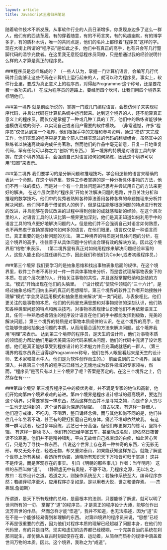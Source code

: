 ```yaml
---
layout: article
title: JavaScript王者归来笔记 
---
```


随着软件技术不断发展，从事软件行业的人员日渐增多。你发现身边多了这么一群人，他们有的西装革履，有的穿着随意，有的不苟言笑，有的风趣幽默，有的博学多才，有的质朴木讷，唯一的共同点是，他们的名片上都印着“程序员”这样的字。现在大街上所谓的“程序员”是如此之多，他们中有真正的高手，也有只会写几行蹩脚代码的滥竽充数者。在这里我无意贬低程序员同僚，只是想通过我的经验说明什么样的人才算是真正的程序员。 

###程序员是怎样炼成的？ 
（一些人认为，掌握一门计算机语言，会编写几行代码并且能够让这些代码在计算机上运行起来的人，就可以称为程序员。事实上，软件行业里，要成为真正意义上的程序员，对得起Programmer这个称号，还是要花费一番功夫的。） 在成为程序员的道路上，要经历四个坎坷，让我们用四个境界来标明他们。 

###第一境界
就是前面所说的，掌握一门或几门编程语言，会模仿例子来实现程序代码，并且让代码在计算机系统中运行起来。达到这个境界的人，还不能算真正意义上的程序员，而仅仅是掌握了一种或几种工具的工匠，他们中的熟练者能够快速模仿现成的例子，以实现自己或者用户需要的软件模块。 （非常遗憾，许多“程序员”仅仅达到第一个境界，他们根据手中的文档和参考资料，通过“模仿”来完成工作，他们实现的程序只是无数个前人已经实现过的代码的翻版组合，虽然其中的熟练者以快速高效率完成任务著称，然而他们的作品中毫无新意，日复一日地重复代码，罕有任何可以称之为“创新”的东西。） 第一境界的特质是对语言工具的掌握，在这个境界的高手，会强调自己对语言如何如何熟练，因此这个境界可以用“知器”来表示。 

###第二境界
我们要学习的是分解问题和推理技巧，学会用逻辑的语言来精确的表达一个命题。在这个境界里，软件工作者掌握的是一种分析具体事物的方法，他们不再一味的模仿，而是对一个有一个具体问题进行思考并尝试用自己的方法来更好的解决。 在这个层次里的“程序员”开始关注解决问题的思路，并且关注分析和推理的数学技巧，他们中的优秀者熟知各种算法善用各种各样的命题推理来分析并解决问题。他们同样善于借鉴前人的例子，但是往往能够根据问题的特点进行有效的改进，并且能够在尝试改进的过程中得到创新的成就感和新的经验。在这个层次里的人，对语言工具的认识比第一境界更加深刻，他们是真正知道如何利用手中的语言工具的特点更好地解决问题的人。但是他们并不会强调自己对语言如何熟悉，也不再热衷于宣扬掌握如何如何多的语言，在他们眼里，语言仅仅是一种语言而已，真正重要的是分析问题的方法。 第二种境界的特质是对具体问题的分析，在这个境界的高手，往往善于从具体问题中分析出合理有效的解决方法。因此这个境界用“格物”来表示。 （第二境界里有真正对如何用程序来解决问题经验丰富的人，这些人能出色地胜任编码工作，因此我们称他们为Coder,或者初级程序员。） 

###第三个境界
我们要学习的是抽象思维和找出事物表象后面的规律。在这个境界里，软件工作者不再针对一件一件具体事物来分析，而是尝试理解事物表象下的本质。在这个层次里的人，开始关注事物的共性，并且逐渐掌握归纳和总结的方法。“模式”开始出现在他们的头脑里。 （“设计模式”使软件领域的“三十六计”，是经过抽象总结而归纳出来的真正的思想精华。第三个境界的软件工作者开始接触并理解“模式”学会灵活运用模式和抽象思维来解决“某一类”问题。与表象相比，他们更关注的是事物的本质，他们的代码里充满思想和对事物规律的深刻认识，他们熟知各种类型问题的特点和解决技巧。对事物本质规律认识使他们不再依赖语言工具，任何一种熟悉或者陌生的程序设计语言在他们的手中都能发挥到极致，完美的解决问题。）第三个境界的特质是对事物本质规律的认识，在这个境界的高手，往往能够快速地抽象出问题的本质，从而用最合适的方法来解决问题。这个境界我用“明理”来表示。 达到第三个境界的程序员，是天生的设计师，他们对事物本质的领悟能力帮助他们用最优美简洁的代码来解决问题，他们的代码中充满了设计思想。他们是真正能够享受到程序设计的艺术魅力并且充满成就感的一群人。（第三境界的程序员真正当得起Programmer称号，他们在外人眼里看起来是天生的设计师、艺术家和技术牛人，他们是为软件创作而生的。） 前面说到的三个境界，层层深入，并且第三个境界的程序员已经当之无愧地成为软件领域的专家领袖，然而，“程序员”是否只有以上三个境界了呢？答案是否定的。在这三个境界之上，仍然存在有---- 

###第四个境界 
第三境界程序员中的极优秀者，并不满足专家的地位和高新，他们开始向第四个境界艰难的前进。第四个境界是程序设计领域的最高境界，要达到这个境界，只需要掌握一样东西，然而这样东西并不是寻常之物，而是许多人穷尽一生也无法得到的，这个世界最为深邃的秘密。 
（自古以来，有这样一群僧人，他们遵守戒律，不吃肉，不喝酒，整日诵经念佛，而与其他和尚不同的是，他们往往几十年坐着不动，甚至有的鞭打折磨自己的身体，痛苦不堪却依然故我。 有这样一群习武者，经过多年磨练，武艺已十分高强，但他们却更努力的练习，坚持不辍。 有这样一群读书人，他们有的已经学富五车，甚至功成名就，却依然日夜苦读不论寒暑。他们并不是精神错乱，平白无故给自己找麻烦的白痴，如此苦心苦行，只是为了寻找一样东西。 传说这个世界上存在着一种神奇的东西，它无影无形，却又无处不在，轻若无物，却又重如泰山，如果能获知这样东西，就能了解这个世界上所有奥秘，看透所有伪装，通晓所有知识天下万物皆可归于掌握！ 这并不是传说，而是客观存在的事实。 引自《明朝的那些事儿》作者：当年明月） 这样的东西叫做“道”。 （静寂虚无中有奥秘，不静不动，乃程序之源，无以名之，故曰：程序设计之道。若道之大，则操作系统至大；若操作系统至大，编译程序亦然；若编译程序至大，应用程序亦复如是。是以用者大悦，世之和谐存焉。  ---杰弗瑞.詹姆斯） 

所谓道，是天下所有规律的总和，是最根本的法则，只要能够了解道，就可以明了世间所有的一切。 掌握了“道”的程序员，才是真正的程序设计大师，能够创作出流芳百世的作品。 然而怎样才能“悟道”，我并不知道，也无法描述，因为“道”实在不是一个能够轻易得到和理解的东西。 对第四境界的程序员来说，“思想”已经不再是很重要的东西，因为他们对程序本质的理解已经超越了问题本身，在他们的代码里，有的只是自然，现实和虚幻的边界都已经模糊，一个完美自治的系统在刹那间诞生，却仿佛从亘古时刻起便存在着、运动着，从简单而质朴的规律中涵盖着世间万物的本质。因此，这个境界，我称之为“成道”。
